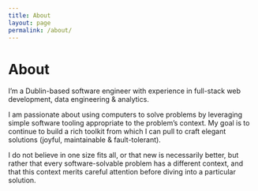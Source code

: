 ```yaml
---
title: About
layout: page
permalink: /about/
---
```


# About

I’m a Dublin-based software engineer with experience in full-stack web development, data engineering & analytics.

I am passionate about using computers to solve problems by leveraging simple software tooling appropriate to the problem’s context. My goal is to continue to build a rich toolkit from which I can pull to craft elegant solutions (joyful, maintainable & fault-tolerant). 

I do not believe in one size fits all, or that new is necessarily better, but rather that every software-solvable problem has a different context, and that this context merits careful attention before diving into a particular solution.
